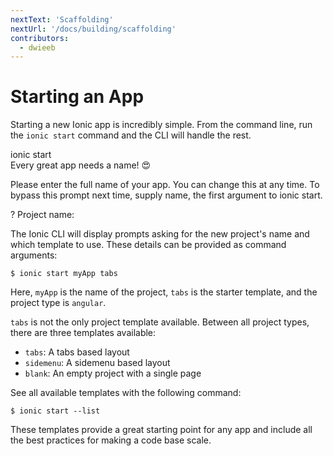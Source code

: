```yaml
---
nextText: 'Scaffolding'
nextUrl: '/docs/building/scaffolding'
contributors:
  - dwieeb
---
```


# Starting an App

Starting a new Ionic app is incredibly simple. From the command line, run the `ionic start` command and the CLI will handle the rest.

<command-line> <command-prompt>ionic start</command-prompt> <command-output>   
<span class="bold">Every great app needs a name! 😍</span>  
  
Please enter the full name of your app. You can change this at any time. To bypass this prompt next time, supply <span class="cyan">name</span>, the first argument to <span class="cyan">ionic start</span>.  
  
<span class="bold green">?</span> <span class="bold">Project name:</span> <command-cursor blink></command-cursor>  
</command-output> </command-line>

The Ionic CLI will display prompts asking for the new project's name and which template to use. These details can be provided as command arguments:

```shell
$ ionic start myApp tabs
```

Here, `myApp` is the name of the project, `tabs` is the starter template, and the project type is `angular`.

`tabs` is not the only project template available. Between all project types, there are three templates available:

- `tabs`: A tabs based layout
- `sidemenu`: A sidemenu based layout
- `blank`: An empty project with a single page

See all available templates with the following command:

```shell
$ ionic start --list
```

These templates provide a great starting point for any app and include all the best practices for making a code base scale.